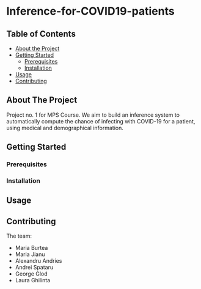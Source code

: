 # Inference-for-COVID19-patients

<!-- TABLE OF CONTENTS -->
## Table of Contents

* [About the Project](#about-the-project)
* [Getting Started](#getting-started)
  * [Prerequisites](#prerequisites)
  * [Installation](#installation)
* [Usage](#usage)
* [Contributing](#contributing)

<!-- ABOUT THE PROJECT -->
## About The Project

Project no. 1 for MPS Course.
We aim to build an inference system to automatically compute the chance of infecting with COVID-19 for a patient, using medical and demographical information.

## Getting Started

### Prerequisites

### Installation

## Usage

## Contributing

The team:

* Maria Burtea
* Maria Jianu
* Alexandru Andries
* Andrei Spataru
* George Glod
* Laura Ghilinta
